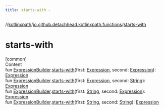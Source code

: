 ```yaml
---
title: starts-with -
---
```

//[kotlinxpath](../index.md)/[io.github.detachhead.kotlinxpath.functions](index.md)/[starts-with](starts-with.md)



# starts-with  
[common]  
Content  
fun [ExpressionBuilder](../io.github.detachhead.kotlinxpath.components/-expression-builder/index.md).[starts-with](starts-with.md)(first: [Expression](../io.github.detachhead.kotlinxpath.components/-expression/index.md), second: [Expression](../io.github.detachhead.kotlinxpath.components/-expression/index.md)): [Expression](../io.github.detachhead.kotlinxpath.components/-expression/index.md)  
fun [ExpressionBuilder](../io.github.detachhead.kotlinxpath.components/-expression-builder/index.md).[starts-with](starts-with.md)(first: [Expression](../io.github.detachhead.kotlinxpath.components/-expression/index.md), second: [String](https://kotlinlang.org/api/latest/jvm/stdlib/kotlin/-string/index.html)): [Expression](../io.github.detachhead.kotlinxpath.components/-expression/index.md)  
fun [ExpressionBuilder](../io.github.detachhead.kotlinxpath.components/-expression-builder/index.md).[starts-with](starts-with.md)(first: [String](https://kotlinlang.org/api/latest/jvm/stdlib/kotlin/-string/index.html), second: [Expression](../io.github.detachhead.kotlinxpath.components/-expression/index.md)): [Expression](../io.github.detachhead.kotlinxpath.components/-expression/index.md)  
fun [ExpressionBuilder](../io.github.detachhead.kotlinxpath.components/-expression-builder/index.md).[starts-with](starts-with.md)(first: [String](https://kotlinlang.org/api/latest/jvm/stdlib/kotlin/-string/index.html), second: [String](https://kotlinlang.org/api/latest/jvm/stdlib/kotlin/-string/index.html)): [Expression](../io.github.detachhead.kotlinxpath.components/-expression/index.md)  



